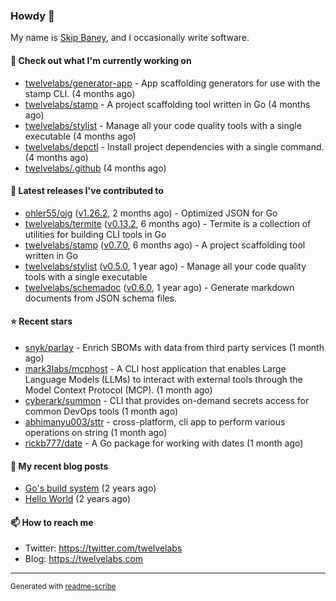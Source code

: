 ### Howdy 👋

My name is [Skip Baney](https://twelvelabs.com), and I occasionally write software.

#### 👷 Check out what I'm currently working on

- [twelvelabs/generator-app](https://github.com/twelvelabs/generator-app) - App scaffolding generators for use with the stamp CLI. (4 months ago)
- [twelvelabs/stamp](https://github.com/twelvelabs/stamp) - A project scaffolding tool written in Go (4 months ago)
- [twelvelabs/stylist](https://github.com/twelvelabs/stylist) - Manage all your code quality tools with a single executable (4 months ago)
- [twelvelabs/depctl](https://github.com/twelvelabs/depctl) - Install project dependencies with a single command. (4 months ago)
- [twelvelabs/.github](https://github.com/twelvelabs/.github) (4 months ago)

#### 🔭 Latest releases I've contributed to

- [ohler55/ojg](https://github.com/ohler55/ojg) ([v1.26.2](https://github.com/ohler55/ojg/releases/tag/v1.26.2), 2 months ago) - Optimized JSON for Go
- [twelvelabs/termite](https://github.com/twelvelabs/termite) ([v0.13.2](https://github.com/twelvelabs/termite/releases/tag/v0.13.2), 6 months ago) - Termite is a collection of utilities for building CLI tools in Go
- [twelvelabs/stamp](https://github.com/twelvelabs/stamp) ([v0.7.0](https://github.com/twelvelabs/stamp/releases/tag/v0.7.0), 6 months ago) - A project scaffolding tool written in Go
- [twelvelabs/stylist](https://github.com/twelvelabs/stylist) ([v0.5.0](https://github.com/twelvelabs/stylist/releases/tag/v0.5.0), 1 year ago) - Manage all your code quality tools with a single executable
- [twelvelabs/schemadoc](https://github.com/twelvelabs/schemadoc) ([v0.6.0](https://github.com/twelvelabs/schemadoc/releases/tag/v0.6.0), 1 year ago) - Generate markdown documents from JSON schema files.

#### ⭐ Recent stars

- [snyk/parlay](https://github.com/snyk/parlay) - Enrich SBOMs with data from third party services (1 month ago)
- [mark3labs/mcphost](https://github.com/mark3labs/mcphost) - A CLI host application that enables Large Language Models (LLMs) to interact with external tools through the Model Context Protocol (MCP). (1 month ago)
- [cyberark/summon](https://github.com/cyberark/summon) - CLI that provides on-demand secrets access for common DevOps tools (1 month ago)
- [abhimanyu003/sttr](https://github.com/abhimanyu003/sttr) - cross-platform, cli app to perform various operations on string (1 month ago)
- [rickb777/date](https://github.com/rickb777/date) - A Go package for working with dates (1 month ago)

#### 📜 My recent blog posts

- [Go&#39;s build system](https://twelvelabs.com/2023/01/02/go-build-system/) (2 years ago)
- [Hello World](https://twelvelabs.com/2022/11/20/hello-world/) (2 years ago)

#### 📫 How to reach me

- Twitter: <https://twitter.com/twelvelabs>
- Blog: <https://twelvelabs.com>

---

<sup>Generated with [readme-scribe](https://github.com/muesli/readme-scribe)</sup>
